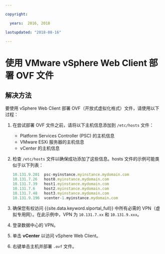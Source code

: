 ```yaml
---

copyright:

  years:  2016, 2018

lastupdated: "2018-08-16"

---
```


# 使用 VMware vSphere Web Client 部署 OVF 文件

## 解决方法

要使用 vSphere Web Client 部署 OVF（开放式虚拟化格式）文件，请使用以下过程：
1. 在尝试部署 OVF 文件之前，请将以下主机信息添加到 `/etc/hosts` 文件：

   * Platform Services Controller (PSC) 的主机信息
   * VMware ESXi 服务器的主机信息
   * vCenter 的主机信息
2. 检查 `/etc/hosts` 文件以确保成功添加了这些信息。hosts 文件的示例可能类似于以下列表：

    ```javascript
    10.131.9.201  psc-myinstance.myinstance.mydomain.com
    10.131.7.26   host0.myinstance.mydomain.com
    10.131.7.39   host1.myinstance.mydomain.com
    10.131.7.6    host2.myinstance.mydomain.com
    10.131.7.48   host3.myinstance.mydomain.com
    10.131.9.196  vcenter-1.myinstance.mydomain.com
    ```
3. 确保您有权访问 {{site.data.keyword.slportal_full}} 中所有必需的 VPN（虚拟专用网）。在此示例中，VPN 为 `10.131.7.xx` 和 `10.131.9.xxx`。
4. 登录数据中心的 VPN。
5. 单击 **vCenter** 以访问 vSphere Web Client。
6. 右键单击主机并部署 `.ovf` 文件。
